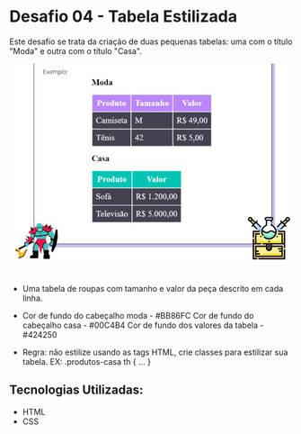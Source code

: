 # Desafio 04 - Tabela Estilizada
Este desafio se trata da criação de duas pequenas tabelas: uma com o título "Moda" e outra com o título "Casa".

<img src="tabela-exemplo.jpg" alt="imagem do exemplode como a tabela deve ser">

<br/>
<br/>

- Uma tabela de roupas com tamanho e valor da peça descrito em cada
linha.

- Cor de fundo do cabeçalho moda - #BB86FC
Cor de fundo do cabeçalho casa - #00C4B4
Cor de fundo dos valores da tabela - #424250

- Regra: não estilize usando as tags HTML, crie classes para estilizar sua tabela.
EX: .produtos-casa th { … }

## Tecnologias Utilizadas:
- HTML
- CSS